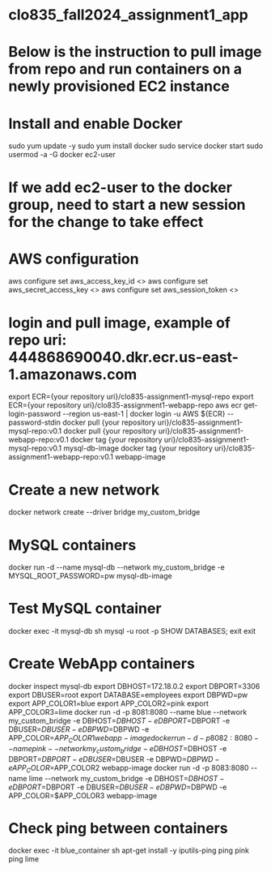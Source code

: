 # clo835_fall2024_assignment1_app
# Below is the instruction to pull image from repo and run containers on a newly provisioned EC2 instance
# Install and enable Docker
sudo yum update -y
sudo yum install docker
sudo service docker start
sudo usermod -a -G docker ec2-user
# If we add ec2-user to the docker group, need to start a new session for the change to take effect
# AWS configuration
aws configure set aws_access_key_id <>
aws configure set aws_secret_access_key <>
aws configure set aws_session_token <>
# login and pull image, example of repo uri: 444868690040.dkr.ecr.us-east-1.amazonaws.com
export ECR={your repository uri}/clo835-assignment1-mysql-repo
export ECR={your repository uri}/clo835-assignment1-webapp-repo
aws ecr get-login-password --region us-east-1 | docker login -u AWS ${ECR} --password-stdin
docker pull {your repository uri}/clo835-assignment1-mysql-repo:v0.1
docker pull {your repository uri}/clo835-assignment1-webapp-repo:v0.1
docker tag {your repository uri}/clo835-assignment1-mysql-repo:v0.1 mysql-db-image
docker tag {your repository uri}/clo835-assignment1-webapp-repo:v0.1 webapp-image
# Create a new network
docker network create --driver bridge my_custom_bridge
# MySQL containers
docker run -d --name mysql-db --network my_custom_bridge -e MYSQL_ROOT_PASSWORD=pw mysql-db-image
# Test MySQL container
docker exec -it mysql-db sh
mysql -u root -p
SHOW DATABASES;
exit
exit
# Create WebApp containers
docker inspect mysql-db
export DBHOST=172.18.0.2
export DBPORT=3306
export DBUSER=root
export DATABASE=employees
export DBPWD=pw
export APP_COLOR1=blue
export APP_COLOR2=pink
export APP_COLOR3=lime
docker run -d -p 8081:8080 --name blue --network my_custom_bridge -e DBHOST=$DBHOST -e DBPORT=$DBPORT -e DBUSER=$DBUSER -e DBPWD=$DBPWD -e APP_COLOR=$APP_COLOR1 webapp-image
docker run -d -p 8082:8080 --name pink --network my_custom_bridge -e DBHOST=$DBHOST -e DBPORT=$DBPORT -e DBUSER=$DBUSER -e DBPWD=$DBPWD -e APP_COLOR=$APP_COLOR2 webapp-image
docker run -d -p 8083:8080 --name lime --network my_custom_bridge -e DBHOST=$DBHOST -e DBPORT=$DBPORT -e DBUSER=$DBUSER -e DBPWD=$DBPWD -e APP_COLOR=$APP_COLOR3 webapp-image
# Check ping between containers
docker exec -it blue_container sh
apt-get install -y iputils-ping
ping pink
ping lime
